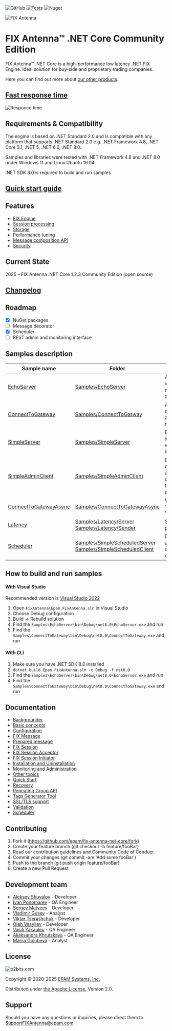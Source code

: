 ![GitHub](https://img.shields.io/github/license/epam/fix-antenna-net-core)
[![Tests](https://github.com/epam/fix-antenna-net-core/actions/workflows/tests.yml/badge.svg)](https://github.com/epam/fix-antenna-net-core/actions/workflows/tests.yml)
![Nuget](https://img.shields.io/nuget/v/Epam.FixAntenna.NetCore)

![FIX Antenna](Docs/fa.png)

# FIX Antenna™ .NET Core Community Edition
FIX Antenna™ .NET Core is a high-performance low latency .NET [FIX](https://btobits.com/fixopaedia/index.html) Engine.  Ideal solution for buy-side and proprietary trading companies.

Here you can find out more about [our other products](https://github.com/epam/fix-antenna-net-core/wiki/Other-B2Bits-products).

## [Fast response time](Docs/benchmarking.md)

![Responce time](Docs/fanet_response_time-1.0.0.png)

## Requirements & Compatibility
The engine is based on .NET Standard 2.0 and is compatible with any platform that supports .NET Standard 2.0 e.g. .NET Framework 4.8, .NET Core 3.1, .NET 5, .NET 6.0, .NET 8.0.

Samples and libraries were tested with .NET Framework 4.8 and .NET 8.0 under Windows 11 and Linux Ubuntu 16.04.

.NET SDK 8.0 is required to build and run samples

## [Quick start guide](Docs/QuickStart.md)

## Features
- [FIX Engine](Docs/features.md#fix-engine)
- [Session processing](Docs/features.md#sessions-processing)
- [Storage](Docs/features.md#storage)
- [Performance tuning](Docs/features.md#performance-tuning)
- [Message composition API](Docs/features.md#message-composition-api)
- [Security](Docs/features.md#security)

## Current State
2025 – FIX Antenna .NET Core 1.2.3 Community Edition (open source)

## [Changelog](CHANGELOG.md)

## Roadmap
- [x] NuGet packages
- [ ] Message decorator
- [x] Scheduler
- [ ] REST admin and monitoring interface

## Samples description
|Sample name|Folder|Description|
|---|---|---|
|[EchoServer](Docs/InstallationAndUninstallation.md#echoserver)|[Samples/EchoServer](Samples/EchoServer)|A very simple server, which sends all the received messages back to a client.|
|[ConnectToGateway](Docs/InstallationAndUninstallation.md#connecttogateway)|[Samples/ConnectToGatway](Samples/ConnectToGateway)|A very simple client, which connects to the server and accepts all received messages.|
|[SimpleServer](Docs/InstallationAndUninstallation.md#simpleserver)|[Samples/SimpleServer](Samples/SimpleServer)|Demonstrates how to implement a FIX server with simple IP filtering of incoming sessions.|
|[SimpleAdminClient](Docs/InstallationAndUninstallation.md#simpleadminclient)|[Samples/SimpleAdminClient](Samples/SimpleAdminClient)|Demonstrates how to connect to an administrative session and communicate with it using the implementation of administrative messages.|
|[ConnectToGatewayAsync](Docs/InstallationAndUninstallation.md#connecttogatewayasync)|[Samples/ConnectToGatewayAsync](Samples/ConnectToGatewayAsync)|Version of 'ConnectToGateway' using 'session.ConnectAsync(...)'|
|[Latency](Docs/latency_sample.md)|[Samples/Latency/Server](Samples/Latency/Server)<br>[Samples/Latency/Sender](Samples/Latency/Sender)|Simple scenario to test performance|
|[Scheduler](Docs/Scheduler.md)|[Samples/SimpleScheduledServer](Samples/SimpleScheduledServer)<br>[Samples/SimpleScheduledClient](Samples/SimpleScheduledClient)|Demonstrates how to accept a scheduled connection, and how to connect with a schedule.|

## How to build and run samples

#### With Visual Studio
Recommended version is [Visual Studio 2022](https://visualstudio.microsoft.com/vs/)

1. Open `FixAntenna\Epam.FixAntenna.sln` in Visual Studio
2. Choose Debug configuration
3. Build → Rebuild solution
4. Find the `Samples\EchoServer\bin\Debug\net8.0\EchoServer.exe` and run
5. Find the `Samples\ConnectToGateway\bin\Debug\net8.0\ConnectToGateway.exe` and run

#### With CLI
1. Make sure you have .NET SDK 8.0 installed
2. `dotnet build Epam.FixAntenna.sln -c Debug -f net8.0`
3. Find the `Samples\EchoServer\bin\Debug\net8.0\EchoServer.exe` and run
4. Find the `Samples\ConnectToGateway\bin\Debug\net8.0\ConnectToGateway.exe` and run

## Documentation
- [Backgrounder](Docs/Backgrounder.md)
- [Basic concepts](Docs/BasicConcepts.md)
- [Configuration](Docs/Configuration.md)
- [FIX Message](Docs/FixMessage.md)
- [Prepared message](Docs/FixPreparedMessage.md)
- [FIX Session](Docs/FixSession.md)
- [FIX Session Acceptor](Docs/FixSessionAcceptor.md)
- [FIX Session Initiator](Docs/FixSessionInitiator.md)
- [Installation and Uninstallation](Docs/InstallationAndUninstallation.md)
- [Monitoring and Administration](Docs/MonitoringAndAdministration.md)
- [Other topics](Docs/OtherTopics.md)
- [Quick Start](Docs/QuickStart.md)
- [Recovery](Docs/Recovery.md)
- [Repeating Group API](Docs/RepeatingGroupApi.md)
- [Tags Generator Tool](Docs/TagsGen.md)
- [SSL/TLS support](Docs/TlsSupport.md)
- [Validation](Docs/Validation.md)
- [Scheduler](Docs/Scheduler.md)

## Contributing
1. Fork it (https://github.com/epam/fix-antenna-net-core/fork)
2. Create your feature branch (git checkout -b feature/fooBar)
3. Read our contribution guidelines and Community Code of Conduct
4. Commit your changes (git commit -am 'Add some fooBar')
5. Push to the branch (git push origin feature/fooBar)
6. Create a new Pull Request

## Development team
- [Aleksey Shuvalov](https://github.com/ashuvalov) - Developer
- [Ivan Ponomarev](https://github.com/houtengeki) - QA Engineer
- [Sergey Matveev](https://github.com/epm-sergem) - Developer
- [Vladimir Gusev](https://github.com/portowine1982) - Analyst
- [Viktar Tserashchuk](https://github.com/Viktar-Tserashchuk) - Developer
- [Oleh Vasyliev](https://github.com/OlehVasylievEPAM) - Developer
- [Vasili Yakauleu](https://github.com/VasiliYakauleu) - QA Engineer
- [Aliaksandra Khrutskaya](https://github.com/AliaksandraKhrutskaya) - QA Engineer
- [Mariia Golubeva](https://github.com/Mary-Golubeva) - Analyst

## License
![b2bits.com](Docs/b2bits.png)

Copyright © 2020-2025 [EPAM Systems, Inc.](https://www.epam.com/)

Distributed under [the Apache License](LICENSE), Version 2.0.

## Support

Should you have any questions or inquiries, please direct them to SupportFIXAntenna@epam.com
